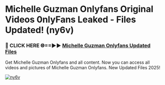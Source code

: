 # Michelle Guzman Onlyfans Original Videos 0nlyFans Leaked - Files Updated! (ny6v)

<h3>🔴 CLICK HERE 🌐==►► <a href="https://tinyurl.com/2wckxsce" rel="nofollow">Michelle Guzman Onlyfans Updated Files</a></h3>

Get Michelle Guzman Onlyfans and all content. Now you can access all videos and pictures of Michelle Guzman Onlyfans. New Updated Files 2025!

[![ny6v](https://i.imgur.com/AFduVYN.gif)](https://tinyurl.com/2wckxsce)
